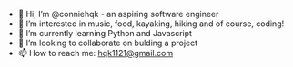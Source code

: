 - 👋 Hi, I’m @conniehqk - an aspiring software engineer
- 👀 I’m interested in music, food, kayaking, hiking and of course, coding!
- 🌱 I’m currently learning Python and Javascript
- 💞️ I’m looking to collaborate on bulding a project
- 📫 How to reach me: hqk1121@gmail.com

<!---
conniehqk/conniehqk is a ✨ special ✨ repository because its `README.md` (this file) appears on your GitHub profile.
You can click the Preview link to take a look at your changes.
--->
